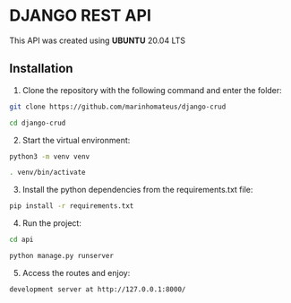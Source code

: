 # DJANGO REST API

This API was created using **UBUNTU** 20.04 LTS

## Installation

1. Clone the repository with the following command and enter the folder:

```sh
git clone https://github.com/marinhomateus/django-crud

cd django-crud
```

2. Start the virtual environment:

```sh
python3 -m venv venv

. venv/bin/activate
```

3. Install the python dependencies from the requirements.txt file:

```sh
pip install -r requirements.txt
```

4. Run the project:

```sh
cd api

python manage.py runserver
```

5. Access the routes and enjoy:

```sh
development server at http://127.0.0.1:8000/
```
